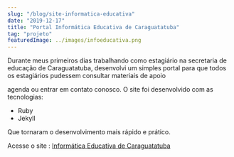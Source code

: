 ```yaml
---
slug: "/blog/site-informatica-educativa"
date: "2019-12-17"
title: "Portal Informática Educativa de Caraguatatuba"
tag: "projeto"
featuredImage: ../images/infoeducativa.png
---
```


Durante meus primeiros dias trabalhando como estagiário na secretaria de educação de Caraguatatuba, 
desenvolvi um simples portal para que todos os estagiários pudessem consultar materiais de apoio
<!--more-->
agenda ou entrar em contato conosco. O site foi desenvolvido com as tecnologias:

- Ruby
- Jekyll

Que tornaram o desenvolvimento mais rápido e prático.

Acesse o site : [Informática Educativa de Caraguatatuba](http://informaticaeducativa.caraguatatuba.sp.gov.br)


